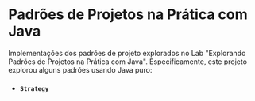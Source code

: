 # Padrões de Projetos na Prática com Java
Implementações dos padrões de projeto explorados no Lab "Explorando Padrões de Projetos na
Prática com Java". Especificamente, este projeto explorou alguns padrões usando Java puro:

* #### `Strategy`
